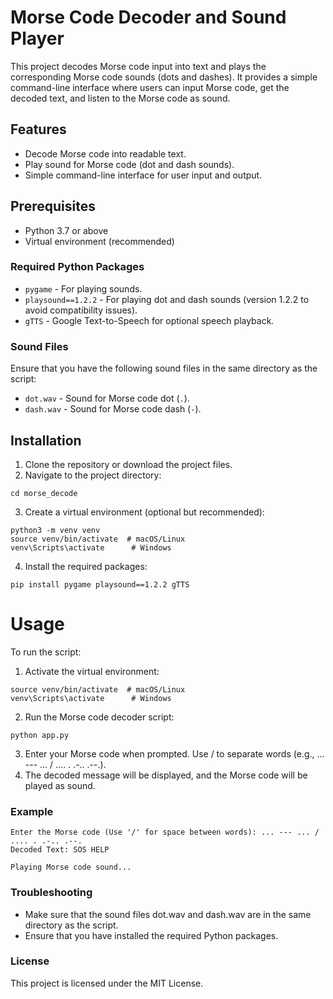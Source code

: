 # Morse Code Decoder and Sound Player

This project decodes Morse code input into text and plays the corresponding Morse code sounds (dots and dashes). It provides a simple command-line interface where users can input Morse code, get the decoded text, and listen to the Morse code as sound.

## Features

- Decode Morse code into readable text.
- Play sound for Morse code (dot and dash sounds).
- Simple command-line interface for user input and output.

## Prerequisites

- Python 3.7 or above
- Virtual environment (recommended)

### Required Python Packages

- `pygame` - For playing sounds.
- `playsound==1.2.2` - For playing dot and dash sounds (version 1.2.2 to avoid compatibility issues).
- `gTTS` - Google Text-to-Speech for optional speech playback.

### Sound Files

Ensure that you have the following sound files in the same directory as the script:

- `dot.wav` - Sound for Morse code dot (`.`).
- `dash.wav` - Sound for Morse code dash (`-`).

## Installation

1. Clone the repository or download the project files.
2. Navigate to the project directory:
```
cd morse_decode
```
3. Create a virtual environment (optional but recommended):
```
python3 -m venv venv
source venv/bin/activate  # macOS/Linux
venv\Scripts\activate      # Windows
```

4. Install the required packages:
```
pip install pygame playsound==1.2.2 gTTS
```

# Usage

To run the script:

1. Activate the virtual environment:

```
source venv/bin/activate  # macOS/Linux
venv\Scripts\activate      # Windows
```
2. Run the Morse code decoder script:

```
python app.py
```
3. Enter your Morse code when prompted. Use / to separate words (e.g., ... --- ... / .... . .-.. .--.).
4. The decoded message will be displayed, and the Morse code will be played as sound.

### Example
```
Enter the Morse code (Use '/' for space between words): ... --- ... / .... . .-.. .--.
Decoded Text: SOS HELP

Playing Morse code sound...
```
### Troubleshooting

- Make sure that the sound files dot.wav and dash.wav are in the same directory as the script.
- Ensure that you have installed the required Python packages.

### License

This project is licensed under the MIT License.